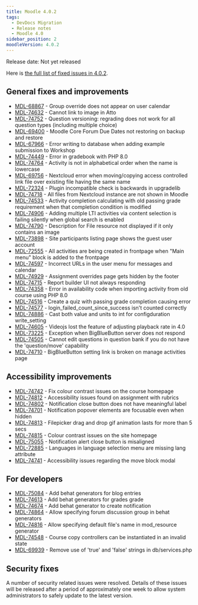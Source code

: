 ```yaml
---
title: Moodle 4.0.2
tags:
  - DevDocs Migration
  - Release notes
  - Moodle 4.0
sidebar_position: 2
moodleVersion: 4.0.2
---
```


Release date: Not yet released

Here is [the full list of fixed issues in 4.0.2](https://tracker.moodle.org/secure/IssueNavigator!executeAdvanced.jspa?jqlQuery=project+%3D+mdl+AND+resolution+%3D+fixed+AND+fixVersion+in+%28%224.0.2%22%29+ORDER+BY+priority+DESC&runQuery=true&clear=true).

## General fixes and improvements

<!-- cspell:disable -->
- [MDL-68867](https://tracker.moodle.org/browse/MDL-68867) - Group override does not appear on user calendar
- [MDL-74632](https://tracker.moodle.org/browse/MDL-74632) - Cannot link to image in Atto
- [MDL-74752](https://tracker.moodle.org/browse/MDL-74752) - Question versioning: regrading does not work for all question types (including multiple choice)
- [MDL-69400](https://tracker.moodle.org/browse/MDL-69400) - Moodle Core Forum Due Dates not restoring on backup and restore
- [MDL-67966](https://tracker.moodle.org/browse/MDL-67966) - Error writing to database when adding example submission to Workshop
- [MDL-74449](https://tracker.moodle.org/browse/MDL-74449) - Error in gradebook with PHP 8.0
- [MDL-74764](https://tracker.moodle.org/browse/MDL-74764) - Activity is not in alphabetical order when the name is lowercase
- [MDL-69756](https://tracker.moodle.org/browse/MDL-69756) - Nextcloud error when moving/copying access controlled link file over existing file having the same name
- [MDL-72324](https://tracker.moodle.org/browse/MDL-72324) - Plugin incompatible check is backwards in upgradelib
- [MDL-74718](https://tracker.moodle.org/browse/MDL-74718) - All files from Nextcloud instance are not shown in Moodle
- [MDL-74533](https://tracker.moodle.org/browse/MDL-74533) - Activity completion calculating with old passing grade requirement when that completion condition is modified
- [MDL-74906](https://tracker.moodle.org/browse/MDL-74906) - Adding multiple LTI activities via content selection is failing silently when global search is enabled
- [MDL-74790](https://tracker.moodle.org/browse/MDL-74790) - Description for File resource not displayed if it only contains an image
- [MDL-73898](https://tracker.moodle.org/browse/MDL-73898) - Site participants listing page shows the guest user account
- [MDL-72555](https://tracker.moodle.org/browse/MDL-72555) - All activities are being created in frontpage when "Main menu" block is added to the frontpage
- [MDL-74597](https://tracker.moodle.org/browse/MDL-74597) - Incorrect URLs in the user menu for messages and calendar
- [MDL-74929](https://tracker.moodle.org/browse/MDL-74929) - Assignment overrides page gets hidden by the footer
- [MDL-74715](https://tracker.moodle.org/browse/MDL-74715) - Report builder UI not always responding
- [MDL-74358](https://tracker.moodle.org/browse/MDL-74358) - Error in availability code when importing activity from old course using PHP 8.0
- [MDL-74516](https://tracker.moodle.org/browse/MDL-74516) - Create a quiz with passing grade completion causing error
- [MDL-74577](https://tracker.moodle.org/browse/MDL-74577) - login_failed_count_since_success isn't counted correctly
- [MDL-74886](https://tracker.moodle.org/browse/MDL-74886) - Cast both value and units to int for configduration write_setting
- [MDL-74605](https://tracker.moodle.org/browse/MDL-74605) - Videojs lost the feature of adjusting playback rate in 4.0
- [MDL-73225](https://tracker.moodle.org/browse/MDL-73225) - Exception when BigBlueButton server does not respond
- [MDL-74505](https://tracker.moodle.org/browse/MDL-74505) - Cannot edit questions in question bank if you do not have the 'question/move' capability
- [MDL-74710](https://tracker.moodle.org/browse/MDL-74710) - BigBlueButton setting link is broken on manage activities page
<!-- cspell:enable -->

## Accessibility improvements

<!-- cspell:disable -->
- [MDL-74742](https://tracker.moodle.org/browse/MDL-74742) - Fix colour contrast issues on the course homepage
- [MDL-74812](https://tracker.moodle.org/browse/MDL-74812) - Accessibility issues found on assignment with rubrics
- [MDL-74802](https://tracker.moodle.org/browse/MDL-74802) - Notification close button does not have meaningful label
- [MDL-74701](https://tracker.moodle.org/browse/MDL-74701) - Notification popover elements are focusable even when hidden
- [MDL-74813](https://tracker.moodle.org/browse/MDL-74813) - Filepicker drag and drop gif animation lasts for more than 5 secs
- [MDL-74815](https://tracker.moodle.org/browse/MDL-74815) - Colour contrast issues on the site homepage
- [MDL-75055](https://tracker.moodle.org/browse/MDL-75055) - Notification alert close button is misaligned
- [MDL-72885](https://tracker.moodle.org/browse/MDL-72885) - Languages in language selection menu are missing lang attribute
- [MDL-74741](https://tracker.moodle.org/browse/MDL-74741) - Accessibility issues regarding the move block modal
<!-- cspell:enable -->

## For developers

<!-- cspell:disable -->
- [MDL-75084](https://tracker.moodle.org/browse/MDL-75084) - Add behat generators for blog entries
- [MDL-74613](https://tracker.moodle.org/browse/MDL-74613) - Add behat generators for grades grade
- [MDL-74674](https://tracker.moodle.org/browse/MDL-74674) - Add behat generator to create notification
- [MDL-74864](https://tracker.moodle.org/browse/MDL-74864) - Allow specifying forum discussion group in behat generators
- [MDL-74816](https://tracker.moodle.org/browse/MDL-74816) - Allow specifying default file's name in mod_resource generator
- [MDL-74548](https://tracker.moodle.org/browse/MDL-74548) - Course copy controllers can be instantiated in an invalid state
- [MDL-69939](https://tracker.moodle.org/browse/MDL-69939) - Remove use of 'true' and 'false' strings in db/services.php
<!-- cspell:enable -->

## Security fixes

A number of security related issues were resolved. Details of these issues will be released after a period of approximately one week to allow system administrators to safely update to the latest version.
